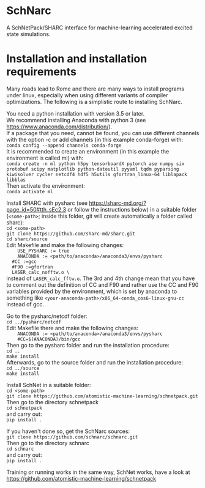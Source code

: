 # SchNarc

A SchNetPack/SHARC interface for machine-learning accelerated excited state simulations.

# Installation and installation requirements

Many roads lead to Rome and there are many ways to install programs under linux, especially when using different variants of compiler optimizations. The following is a simplistic route to installing SchNarc.

You need a python installation with version 3.5 or later.  
We recommend installing Anaconda with python 3 (see https://www.anaconda.com/distribution/).  
If a package that you need, cannot be found, you can use different channels with the option -c or add channels (in this example conda-forge) with:  
``conda config --append channels conda-forge``  
It is recommended to create an environment (in this example the environment is called ml) with:  
``conda create -n ml python h5py tensorboardX pytorch ase numpy six protobuf scipy matplotlib python-dateutil pyyaml tqdm pyparsing kiwisolver cycler netcdf4 hdf5 h5utils gfortran_linux-64 liblapack libblas``  
Then activate the environment:  
``conda activate ml``   

Install SHARC with pysharc (see https://sharc-md.org/?page_id=50#tth_sEc2.3 or follow the instructions below) in a suitable folder
(``<some-path>``; inside this folder, git will create automatically a folder called sharc):  
``cd <some-path>``  
``git clone https://github.com/sharc-md/sharc.git``  
``cd sharc/source``  
Edit Makefile and make the following changes:  
``    USE_PYSHARC := true``  
``    ANACONDA := <path/to/anaconda>/anaconda3/envs/pysharc``  
``  #CC :=gcc``  
``  #F90 :=gfortran``  
``	LASER_calc_nofftw.o \``  
instead of ``LASER_calc_fftw.o``. The 3rd and 4th change mean that you have to comment out the definition of CC and F90 and rather use the CC and F90 variables provided by the environment, which is set by anaconda to something like ``<your-anaconda-path>/x86_64-conda_cos6-linux-gnu-cc`` instead of gcc.  
  
Go to the pysharc/netcdf folder:  
``cd ../pysharc/netcdf``  
Edit Makefile  there and make the following changes:  
``    ANACONDA := <path/to/anaconda>/anaconda3/envs/pysharc``  
``    #CC=$(ANACONDA)/bin/gcc``  
Then go to the pysharc folder and run the installation procedure:  
``cd ..``  
``make install``  
Afterwards, go to the source folder and run the installation procedure:  
``cd ../source``  
``make install``  

Install SchNet in a suitable folder:  
``cd <some-path>``  
``git clone https://github.com/atomistic-machine-learning/schnetpack.git``  
Then go to the directory schnetpack  
``cd schnetpack``  
and carry out:  
``pip install .`` 

If you haven't done so, get the SchNarc sources:  
``git clone https://github.com/schnarc/schnarc.git``  
Then go to the directory schnarc  
``cd schnarc``  
and carry out:  
``pip install .``  

Training or running works in the same way, SchNet works, have a look at https://github.com/atomistic-machine-learning/schnetpack
